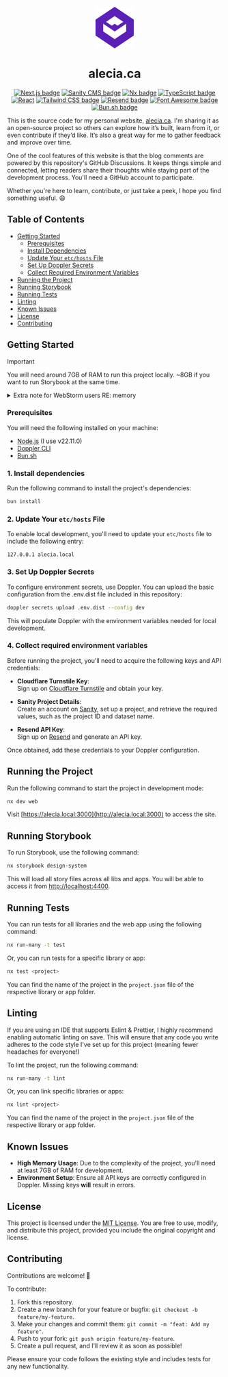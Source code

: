 <p align="center">
  <img src="/docs/images/av_logo.png" title="Alecia Vogel" />
</p>
  
<h1 align="center">alecia.ca</h1>
<p align="center">
  <a href="https://nextjs.org/" target="_blank" rel="nofollow noreferrer" style="text-underline: none"><img src="https://img.shields.io/badge/next.js-black?style=for-the-badge&logo=nextdotjs&logoColor=white" alt="Next.js badge" /></a>
  <a href="https://sanity.io" target="_blank" rel="nofollow noreferrer" style="text-underline: none"><img src="https://img.shields.io/badge/sanity-%23F03E2F?style=for-the-badge&logo=sanity&logoColor=white" alt="Sanity CMS badge" /></a>
  <a href="https://nx.dev" target="_blank" rel="nofollow noreferrer" style="text-underline: none"><img src="https://img.shields.io/badge/nx-%23143055?style=for-the-badge&logo=nx&logoColor=white" alt="Nx badge" /></a>
  <a href="https://www.typescriptlang.org" target="_blank" rel="nofollow noreferrer" style="text-underline: none"><img src="https://img.shields.io/badge/typescript-%23007ACC.svg?style=for-the-badge&logo=typescript&logoColor=white" alt="TypeScript badge" /></a>
  <a href="https://react.dev" target="_blank" rel="nofollow noreferrer" style="text-underline: none"><img src="https://img.shields.io/badge/react-%2361DAFB?style=for-the-badge&logo=react&logoColor=black" alt="React" /></a>
  <a href="https://tailwindcss.com/" target="_blank" rel="nofollow noreferrer" style="text-underline: none"><img src="https://img.shields.io/badge/tailwindcss-%2306B6D4?style=for-the-badge&logo=tailwindcss&logoColor=white" alt="Tailwind CSS badge" /></a>
  <a href="https://resend.com" target="_blank" rel="nofollow noreferrer" style="text-underline: none"><img src="https://img.shields.io/badge/resend-black?style=for-the-badge&logo=resend&logoColor=white" alt="Resend badge" /></a>
  <a href="https://fontawesome.com" target="_blank" rel="nofollow noreferrer" style="text-underline: none"><img src="https://img.shields.io/badge/fontawesome-%23538DD7?style=for-the-badge&logo=fontawesome&logoColor=white" alt="Font Awesome badge" /></a>
  <a href="https://bun.sh" target="_blank" rel="nofollow noreferrer" style="text-underline: none"><img src="https://img.shields.io/badge/bun.sh-black?style=for-the-badge&logo=bun&logoColor=white" alt="Bun.sh badge" /></a>
</p>


This is the source code for my personal website, [alecia.ca](https://alecia.ca). 
I'm sharing it as an open-source project so others can explore how it’s built, learn from it, or even contribute if they’d like. 
It’s also a great way for me to gather feedback and improve over time.

One of the cool features of this website is that the blog comments are powered by this repository's GitHub Discussions. 
It keeps things simple and connected, letting readers share their thoughts while staying part of the development process.
You'll need a GitHub account to participate.

Whether you're here to learn, contribute, or just take a peek, I hope you find something useful. 😄

## Table of Contents
- [Getting Started](#getting-started)
  - [Prerequisites](#prerequisites)
  - [Install Dependencies](#1-install-dependencies)
  - [Update Your `etc/hosts` File](#2-update-your-etchosts-file)
  - [Set Up Doppler Secrets](#3-set-up-doppler-secrets)
  - [Collect Required Environment Variables](#4-collect-required-environment-variables)
- [Running the Project](#running-the-project)
- [Running Storybook](#running-storybook)
- [Running Tests](#running-tests)
- [Linting](#linting)
- [Known Issues](#known-issues)
- [License](#license)
- [Contributing](#contributing)

## Getting Started

> [!IMPORTANT]
> You will need around 7GB of RAM to run this project locally. ~8GB if you want to run Storybook at the same time.

<details>
  <summary>Extra note for WebStorm users RE: memory</summary>

  YMMV, but you will likely need to 
  [increase WebStorm's memory heap](https://www.jetbrains.com/help/webstorm/how-to-improve-product-performance.html#ws_improve_performance_increase_memory_heap_via_ide) 
  to 4096MiB. The default of 2048MiB was not enough *for me* to run this project.
  Sowwy 🥺👉👈
</details>

### Prerequisites

You will need the following installed on your machine:
- [Node.js](https://nodejs.org/en/) (I use v22.11.0)
- [Doppler CLI](https://docs.doppler.com/docs/install-cli)
- [Bun.sh](https://bun.sh/docs/installation)

### 1. Install dependencies 
Run the following command to install the project's dependencies:

```bash
bun install
```

### 2. Update Your `etc/hosts` File
To enable local development, you'll need to update your `etc/hosts` file to include the following entry:

```plaintext
127.0.0.1 alecia.local
```

### 3. Set Up Doppler Secrets
To configure environment secrets, use Doppler. You can upload the basic configuration from the .env.dist file included in this repository:

```bash
doppler secrets upload .env.dist --config dev
```

This will populate Doppler with the environment variables needed for local development.

### 4. Collect required environment variables
Before running the project, you'll need to acquire the following keys and API credentials:

- **Cloudflare Turnstile Key**:  
  Sign up on [Cloudflare Turnstile](https://www.cloudflare.com/turnstile/) and obtain your key.

- **Sanity Project Details**:  
  Create an account on [Sanity](https://sanity.io), set up a project, and retrieve the required values, such as the project ID and dataset name.

- **Resend API Key**:  
  Sign up on [Resend](https://resend.com) and generate an API key.

Once obtained, add these credentials to your Doppler configuration.

## Running the Project

Run the following command to start the project in development mode:

```bash
nx dev web
```

Visit [https://alecia.local:3000](http://alecia.local:3000) to access the site.

## Running Storybook

To run Storybook, use the following command:

```bash
nx storybook design-system
```

This will load all story files across all libs and apps. You will be able to access it from [http://localhost:4400](http://localhost:4400).

## Running Tests

You can run tests for all libraries and the web app using the following command:

```bash
nx run-many -t test
```

Or, you can run tests for a specific library or app:

```bash
nx test <project>
```

You can find the name of the project in the `project.json` file of the respective library or app folder.

## Linting

If you are using an IDE that supports Eslint & Prettier, I highly recommend enabling automatic linting on save. 
This will ensure that any code you write adheres to the code style I've set up for this project (meaning fewer headaches for everyone!)

To lint the project, run the following command:

```bash
nx run-many -t lint
```

Or, you can link specific libraries or apps:

```bash
nx lint <project>
```

You can find the name of the project in the `project.json` file of the respective library or app folder.

## Known Issues

- **High Memory Usage**: Due to the complexity of the project, you'll need at least 7GB of RAM for development.
- **Environment Setup**: Ensure all API keys are correctly configured in Doppler. Missing keys **will** result in errors.

## License

This project is licensed under the [MIT License](LICENSE).
You are free to use, modify, and distribute this project, provided you include the original copyright and license.

## Contributing

Contributions are welcome! 🎉

To contribute:
1. Fork this repository.
2. Create a new branch for your feature or bugfix: `git checkout -b feature/my-feature`.
3. Make your changes and commit them: `git commit -m "feat: Add my feature"`.
4. Push to your fork: `git push origin feature/my-feature`.
5. Create a pull request, and I’ll review it as soon as possible!

Please ensure your code follows the existing style and includes tests for any new functionality.
